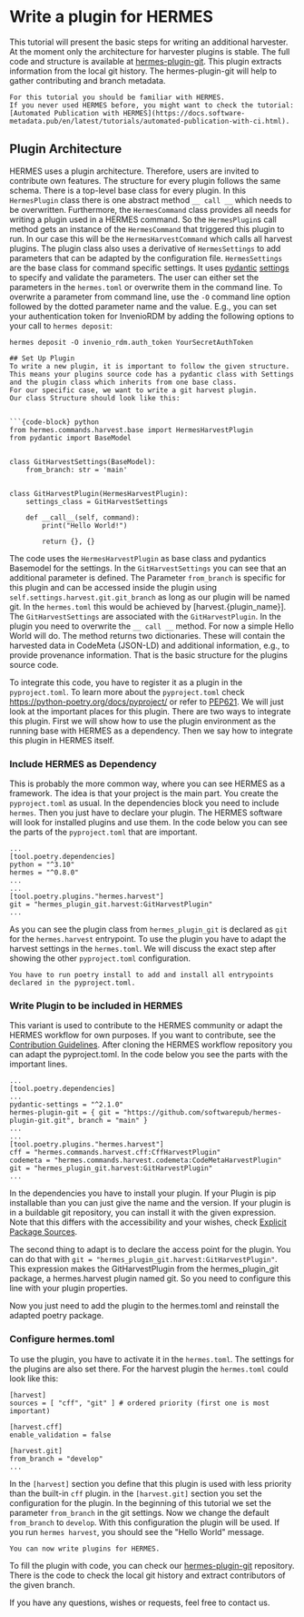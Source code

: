 <!--
SPDX-FileCopyrightText: 2024 German Aerospace Center (DLR)

SPDX-License-Identifier: CC-BY-SA-4.0
-->

<!--
SPDX-FileContributor: Michael Meinel
SPDX-FileContributor: Sophie Kernchen
-->

# Write a plugin for HERMES
 

This tutorial will present the basic steps for writing an additional harvester.
At the moment only the architecture for harvester plugins is stable.
The full code and structure is available at  [hermes-plugin-git](https://github.com/softwarepub/hermes-plugin-git).
This plugin extracts information from the local git history.
The hermes-plugin-git will help to gather contributing and branch metadata.
```{note}
For this tutorial you should be familiar with HERMES. 
If you never used HERMES before, you might want to check the tutorial: [Automated Publication with HERMES](https://docs.software-metadata.pub/en/latest/tutorials/automated-publication-with-ci.html).
```

## Plugin Architecture

HERMES uses a plugin architecture. Therefore, users are invited to contribute own features.
The structure for every plugin follows the same schema.
There is a top-level base class for every plugin. In this `HermesPlugin` class there is one abstract method `__ call __` which needs to be overwritten.
Furthermore, the `HermesCommand` class provides all needs for writing a plugin used in a HERMES command.
So the `HermesPlugin`s call method gets an instance of the `HermesCommand` that triggered this plugin to run.
In our case this will be the `HermesHarvestCommand` which calls all harvest plugins.
The plugin class also uses a derivative of `HermesSettings` to add parameters that can be adapted by the configuration file.
`HermesSettings` are the base class for command specific settings.
It uses [pydantic](https://docs.pydantic.dev/latest/) [settings](https://docs.pydantic.dev/latest/api/pydantic_settings/) to specify and validate the parameters.
The user can either set the parameters in the `hermes.toml` or overwrite them in the command line.
To overwrite a parameter from command line, use the `-O` command line option followed by the dotted parameter name and the value.
E.g., you can set your authentication token for InvenioRDM by adding the following options to your call to `hermes deposit`:
```shell
hermes deposit -O invenio_rdm.auth_token YourSecretAuthToken

## Set Up Plugin
To write a new plugin, it is important to follow the given structure.
This means your plugins source code has a pydantic class with Settings and the plugin class which inherits from one base class.
For our specific case, we want to write a git harvest plugin.
Our class Structure should look like this:


```{code-block} python
from hermes.commands.harvest.base import HermesHarvestPlugin
from pydantic import BaseModel


class GitHarvestSettings(BaseModel):
    from_branch: str = 'main'


class GitHarvestPlugin(HermesHarvestPlugin):
    settings_class = GitHarvestSettings

    def __call__(self, command):
        print("Hello World!")

        return {}, {}
```
 
The code uses the `HermesHarvestPlugin` as base class and pydantics Basemodel for the settings. In the `GitHarvestSettings` you
can see that an additional parameter is defined. The Parameter `from_branch` is specific for this plugin and can be accessed inside the plugin using `self.settings.harvest.git.git_branch` as long as our plugin will be named git.
In the `hermes.toml` this would be achieved by [harvest.{plugin_name}].
The `GitHarvestSettings` are associated with the `GitHarvestPlugin`. In the plugin you need to overwrite the `__ call __` method.
For now a simple Hello World will do. The method returns two dictionaries. These will contain the harvested data in CodeMeta (JSON-LD) and additional information, e.g., to provide provenance information.
That is the basic structure for the plugins source code.

To integrate this code, you have to register it as a plugin in the `pyproject.toml`. To learn more about the `pyproject.toml` check https://python-poetry.org/docs/pyproject/ or refer to [PEP621](https://peps.python.org/pep-0621/).
We will just look at the important places for this plugin. There are two ways to integrate this plugin. First we will show how to use the plugin environment as the running base with HERMES as a dependency.
Then we say how to integrate this plugin in HERMES itself.

### Include HERMES as Dependency
This is probably the more common way, where you can see HERMES as a framework.
The idea is that your project is the main part. You create the `pyproject.toml` as usual.
In the dependencies block you need to include `hermes`. Then you just have to declare your plugin.
The HERMES software will look for installed plugins and use them.
In the code below you can see the parts of the `pyproject.toml` that are important.
```{code-block} toml
...
[tool.poetry.dependencies]
python = "^3.10"
hermes = "^0.8.0"
...
...
[tool.poetry.plugins."hermes.harvest"]
git = "hermes_plugin_git.harvest:GitHarvestPlugin"
...
```
As you can see the plugin class from `hermes_plugin_git` is declared as `git` for the `hermes.harvest` entrypoint.
To use the plugin you have to adapt the harvest settings in the `hermes.toml`.
We will discuss the exact step after showing the other `pyproject.toml` configuration.
```{note}
You have to run poetry install to add and install all entrypoints declared in the pyproject.toml.
```

### Write Plugin to be included in HERMES
This variant is used to contribute to the HERMES community or adapt the HERMES workflow for own purposes.
If you want to contribute, see the [Contribution Guidelines](https://docs.software-metadata.pub/en/latest/dev/contribute.html).
After cloning the HERMES workflow repository you can adapt the pyproject.toml.
In the code below you see the parts with the important lines.
```{code-block} toml
...
[tool.poetry.dependencies]
...
pydantic-settings = "^2.1.0"
hermes-plugin-git = { git = "https://github.com/softwarepub/hermes-plugin-git.git", branch = "main" }
...
...
[tool.poetry.plugins."hermes.harvest"]
cff = "hermes.commands.harvest.cff:CffHarvestPlugin"
codemeta = "hermes.commands.harvest.codemeta:CodeMetaHarvestPlugin"
git = "hermes_plugin_git.harvest:GitHarvestPlugin"
...
```
In the dependencies you have to install your plugin. If your Plugin is pip installable than you can just give the name and the version.
If your plugin is in a buildable git repository, you can install it with the given expression. 
Note that this differs with the accessibility and your wishes, check [Explicit Package Sources](https://python-poetry.org/docs/repositories/#explicit-package-sources).

The second thing to adapt is to declare the access point for the plugin.
You can do that with `git = "hermes_plugin_git.harvest:GitHarvestPlugin"`.
This expression makes the GitHarvestPlugin from the hermes_plugin_git package, a hermes.harvest plugin named git.
So you need to configure this line with your plugin properties.

Now you just need to add the plugin to the hermes.toml and reinstall the adapted poetry package.

### Configure hermes.toml
To use the plugin, you have to activate it in the `hermes.toml`.
The settings for the plugins are also set there.
For the harvest plugin the `hermes.toml` could look like this:
```{code-block} toml
[harvest]
sources = [ "cff", "git" ] # ordered priority (first one is most important)

[harvest.cff]
enable_validation = false

[harvest.git]
from_branch = "develop"
...
```
In the `[harvest]` section you define that this plugin is used with less priority than the built-in `cff` plugin.
in the `[harvest.git]` section you set the configuration for the plugin. 
In the beginning of this tutorial we set the parameter `from_branch` in the git settings. Now we change the default `from_branch` to `develop`.
With this configuration the plugin will be used. If you run `hermes harvest`, you should see the "Hello World" message.

```{admonition} Congratulations!
You can now write plugins for HERMES.
```
To fill the plugin with code, you can check our [hermes-plugin-git](https://github.com/softwarepub/hermes-plugin-git) repository.
There is the code to check the local git history and extract contributors of the given branch.

If you have any questions, wishes or requests, feel free to contact us.
